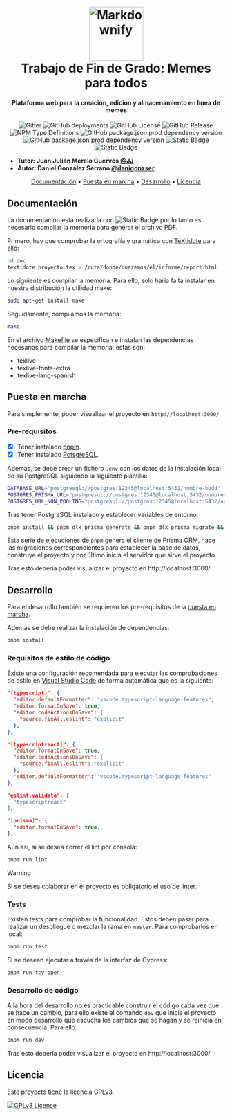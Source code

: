 <h1 align="center">
  <br>
  <a href="https://github.com/danigonzser/proyecto-tfg"><img src="https://danielgs-tfg.vercel.app/icon.svg" alt="Markdownify" width="125"></a>
  <br>
  Trabajo de Fin de Grado: Memes para todos
  <br>
</h1>

<h4 align="center">Plataforma web para la creación, edición y almacenamiento en línea de memes</h4>

<p align="center">
  <img src="https://img.shields.io/badge/pnpm-v9.12.2-blue" alt="Gitter">
  <img alt="GitHub deployments" src="https://img.shields.io/github/deployments/danigonzser/proyecto-tfg/Production?logo=github&label=Despliegue%20en%20producci%C3%B3n&link=https%3A%2F%2Fgithub.com%2Fdanigonzser%2Fproyecto-tfg%2Fdeployments%2FProduction">
  <img alt="GitHub License" src="https://img.shields.io/github/license/danigonzser/proyecto-tfg?link=https%3A%2F%2Fgithub.com%2Fdanigonzser%2Fproyecto-tfg%3Ftab%3DGPL-3.0-1-ov-file%23readme">
  <img alt="GitHub Release" src="https://img.shields.io/github/v/release/danigonzser/proyecto-tfg">
  <img alt="NPM Type Definitions" src="https://img.shields.io/npm/types/%40types%2Freact?logo=typescript&labelColor=white">
  <img alt="GitHub package.json prod dependency version" src="https://img.shields.io/github/package-json/dependency-version/danigonzser/proyecto-tfg/next?label=NEXT.js&labelColor=black&color=white">
  <img alt="GitHub package.json prod dependency version" src="https://img.shields.io/github/package-json/dependency-version/danigonzser/proyecto-tfg/fabric?label=Fabric.js&labelColor=blue&color=white&link=https%3A%2F%2Ffabricjs.com%2F">
  <img alt="Static Badge" src="https://img.shields.io/badge/eslint-comprobado-brightgreen?logo=eslint&logoColor=purple&labelColor=white">
  <img alt="Static Badge" src="https://img.shields.io/badge/shadcn%2Fui-black?logo=shadcnui&link=https%3A%2F%2Fui.shadcn.com%2F">
</p>

- **Tutor: Juan Julián Merelo Guervós [@JJ](https://github.com/JJ)**
- **Autor: Daniel González Serrano [@danigonzser](https://github.com/danigonzser)**

<p align="center">
  <a href="#documentación">Documentación</a> •
  <a href="#puesta-en-marcha">Puesta en marcha</a> •
  <a href="#desarrollo">Desarrollo</a> •
  <a href="#licencia">Licencia</a>
</p>

## Documentación 

La documentación está realizada con <img alt="Static Badge" src="https://img.shields.io/badge/LaTeX-%23008080?logo=latex"> por lo tanto es necesario compilar la memoria para generar el archivo PDF. 

Primero, hay que comprobar la ortografía y gramática con [TeXtidote](https://github.com/sylvainhalle/textidote) para ello:

```bash
cd doc
textidote proyecto.tex > /ruta/donde/queremos/el/informe/report.html
```

Lo siguiente es compilar la memoria. Para ello, solo haría falta instalar en nuestra distribución la utilidad make:

```bash
sudo apt-get install make
```

Seguidamente, compilamos la memoria:

```bash
make
```

En el archivo [Makefile](https://github.com/danigonzser/proyecto-tfg/blob/m0/estructura/doc/Makefile) se especifican e instalan las dependencias necesarias para compilar la memoria, estas son:

- texlive
- texlive-fonts-extra
- texlive-lang-spanish

## Puesta en marcha

Para simplemente, poder visualizar el proyecto en `http://localhost:3000/`

### Pre-requisitos

- [x] Tener instalado [pnpm](https://pnpm.io/installation).
- [x] Tener instalado [PotsgreSQL](https://www.postgresql.org/download/).

Además, se debe crear un fichero `.env` con los datos de la instalación local de su PostgreSQL siguiendo la siguiente plantilla:

```bash
DATABASE_URL="postgresql://postgres:12345@localhost:5432/nombre-bbdd"
POSTGRES_PRISMA_URL="postgresql://postgres:12345@localhost:5432/nombre-bbdd"
POSTGRES_URL_NON_POOLING="postgresql://postgres:12345@localhost:5432/nombre-bbdd"
```

Tras tener PostgreSQL instalado y establecer variables de entorno:

```bash
pnpm install && pnpm dlx prisma generate && pnpm dlx prisma migrate && pnpm run build && pnpm run start
```

Esta serie de ejecuciones de `pnpm` genera el cliente de Prisma ORM, hace las migraciones correspondientes para establecer la base de datos, construye el proyecto y por último inicia el servidor que sirve el proyecto.

Tras esto debería poder visualizar el proyecto en http://localhost:3000/

## Desarrollo

Para el desarrollo también se requieren los pre-requisitos de la <a href="#puesta-en-marcha">puesta en marcha</a>.

Además se debe realizar la instalación de dependencias:

```bash
pnpm install
```

### Requisitos de estilo de código

Existe una configuración recomendada para ejecutar las comprobaciones de estilo en [Visual Studio Code](https://code.visualstudio.com/) de forma automática que es la siguiente:

```json
"[typescript]": {
  "editor.defaultFormatter": "vscode.typescript-language-features",
  "editor.formatOnSave": true,
  "editor.codeActionsOnSave": {
    "source.fixAll.eslint": "explicit"
  },
},

"[typescriptreact]": {
  "editor.formatOnSave": true,
  "editor.codeActionsOnSave": {
    "source.fixAll.eslint": "explicit"
  },
  "editor.defaultFormatter": "vscode.typescript-language-features"
},

"eslint.validate": [
  "typescriptreact"
],

"[prisma]": {
  "editor.formatOnSave": true,
},

```

Aún así, si se desea correr el lint por consola:

```bash
pnpm run lint
```

> [!WARNING]
> Si se desea colaborar en el proyecto es obligatorio el uso de linter.

### Tests

Existen tests para comprobar la funcionalidad. Estos deben pasar para realizar un despliegue o mezclar la rama en `master`. Para comprobarlos en local:

```bash
pnpm run test
```

Si se desean ejecutar a través de la interfaz de Cypress:

```bash
pnpm run tcy:open
```

### Desarrollo de código

A la hora del desarrollo no es practicable construir el código cada vez que se hace un cambio, para ello existe el comando `dev` que inicia el proyecto en modo desarrollo que escucha los cambios que se hagan y se reinicia en consecuencia. Para ello:

```bash
pnpm run dev
```

Tras esto debería poder visualizar el proyecto en http://localhost:3000/

## Licencia

Este proyecto tiene la licencia GPLv3.

[![GPLv3 License](https://img.shields.io/badge/License-GPL%20v3-yellow.svg)](https://opensource.org/licenses/)
